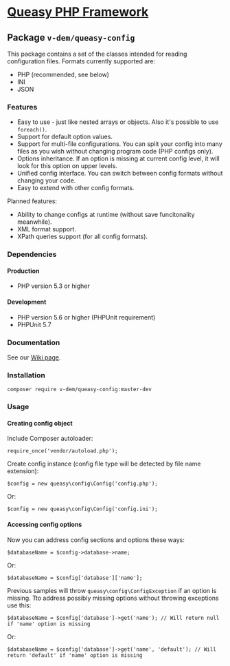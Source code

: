 # [Queasy PHP Framework](https://github.com/v-dem/queasy-app/)

## Package `v-dem/queasy-config`

This package contains a set of the classes intended for reading configuration files. Formats currently supported are:

* PHP (recommended, see below)
* INI
* JSON

### Features

* Easy to use - just like nested arrays or objects. Also it's possible to use `foreach()`.
* Support for default option values.
* Support for multi-file configurations. You can split your config into many files as you wish without changing program code (PHP configs only).
* Options inheritance. If an option is missing at current config level, it will look for this option on upper levels.
* Unified config interface. You can switch between config formats without changing your code.
* Easy to extend with other config formats.

Planned features:

* Ability to change configs at runtime (without save funcitonality meanwhile).
* XML format support.
* XPath queries support (for all config formats).

### Dependencies

#### Production

* PHP version 5.3 or higher

#### Development

* PHP version 5.6 or higher (PHPUnit requirement)
* PHPUnit 5.7

### Documentation

See our [Wiki page](https://github.com/v-dem/queasy-config/wiki).

### Installation

    composer require v-dem/queasy-config:master-dev

### Usage

#### Creating config object

Include Composer autoloader:

    require_once('vendor/autoload.php');

Create config instance (config file type will be detected by file name extension):

    $config = new queasy\config\Config('config.php');

Or:

    $config = new queasy\config\Config('config.ini');

#### Accessing config options

Now you can address config sections and options these ways:

    $databaseName = $config->database->name;

Or:

    $databaseName = $config['database']['name'];

Previous samples will throw `queasy\config\ConfigException` if an option is missing.
Tto address possibly missing options without throwing exceptions use this:

    $databaseName = $config['database']->get('name'); // Will return null if 'name' option is missing

Or:

    $databaseName = $config['database']->get('name', 'default'); // Will return 'default' if 'name' option is missing

